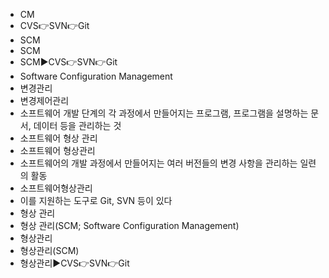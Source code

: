 ﻿- CM
- CVS👉SVN👉Git
- SCM
- SCM
- SCM▶️CVS👉SVN👉Git
- Software Configuration Management
- 변경관리
- 변경제어관리
- 소프트웨어 개발 단계의 각 과정에서 만들어지는 프로그램, 프로그램을 설명하는 문서, 데이터 등을 관리하는 것
- 소프트웨어 형상 관리
- 소프트웨어 형상관리
- 소프트웨어의 개발 과정에서 만들어지는 여러 버전들의 변경 사항을 관리하는 일련의 활동
- 소프트웨어형상관리
- 이를 지원하는 도구로 Git, SVN 등이 있다
- 형상 관리
- 형상 관리(SCM; Software Configuration Management)
- 형상관리
- 형상관리(SCM)
- 형상관리▶️CVS👉SVN👉Git
